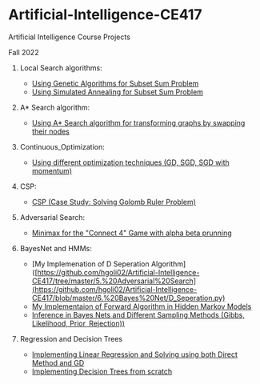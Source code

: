 # Artificial-Intelligence-CE417
Artificial Intelligence Course Projects 

Fall 2022

1. Local Search algorithms:
    - [Using Genetic Algorithms for Subset Sum Problem](https://github.com/hgoli02/Artificial-Intelligence-CE417/blob/master/1.%20Local%20Search/genetic.py)
    - [Using Simulated Annealing for Subset Sum Problem](https://github.com/hgoli02/Artificial-Intelligence-CE417/blob/master/1.%20Local%20Search/simulated_annealing.py)
2. A* Search algorithm:
    - [Using A* Search algorithm for transforming graphs by swapping their nodes](https://github.com/hgoli02/Artificial-Intelligence-CE417/blob/master/2.%20A_star/A_start.py)
    
3. Continuous_Optimization:
    - [Using different optimization techniques (GD, SGD, SGD with momentum)](https://github.com/hgoli02/Artificial-Intelligence-CE417/blob/master/3.%20Continuous_Optimization/Continuous_Optimization.ipynb)

4. CSP:
    - [CSP (Case Study: Solving Golomb Ruler Problem)](https://github.com/hgoli02/Artificial-Intelligence-CE417/blob/master/4.%20CSP/CSP.py)

5. Adversarial Search:
    - [Minimax for the "Connect 4" Game with alpha beta prunning](https://github.com/hgoli02/Artificial-Intelligence-CE417/tree/master/5.%20Adversarial%20Search)

6. BayesNet and HMMs:
    - [My Implemenation of D Seperation Algorithm]([https://github.com/hgoli02/Artificial-Intelligence-CE417/tree/master/5.%20Adversarial%20Search](https://github.com/hgoli02/Artificial-Intelligence-CE417/blob/master/6.%20Bayes%20Net/D_Seperation.py)
    - [My Implementaion of Forward Algorithm in Hidden Markov Models](https://github.com/hgoli02/Artificial-Intelligence-CE417/blob/master/6.%20Bayes%20Net/HMM_Forward_Algorithm.py)
    - [Inference in Bayes Nets and Different Sampling Methods (Gibbs, Likelihood, Prior, Rejection))](https://github.com/hgoli02/Artificial-Intelligence-CE417/blob/master/6.%20Bayes%20Net/inference.py)

7. Regression and Decision Trees
    - [Implementing Linear Regression and Solving using both Direct Method and GD](https://github.com/hgoli02/Artificial-Intelligence-CE417/blob/master/7.%20Regression%20and%20Decision%20Trees/Regression.ipynb)
    - [Implementing Decision Trees from scratch](https://github.com/hgoli02/Artificial-Intelligence-CE417/blob/master/7.%20Regression%20and%20Decision%20Trees/Decision%20Tree.ipynb)
